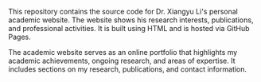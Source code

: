 This repository contains the source code for Dr. Xiangyu Li's personal academic website. The website shows his research interests, publications, and professional activities. It is built using HTML and is hosted via GitHub Pages.

The academic website serves as an online portfolio that highlights my academic achievements, ongoing research, and areas of expertise. It includes sections on my research, publications, and contact information.
